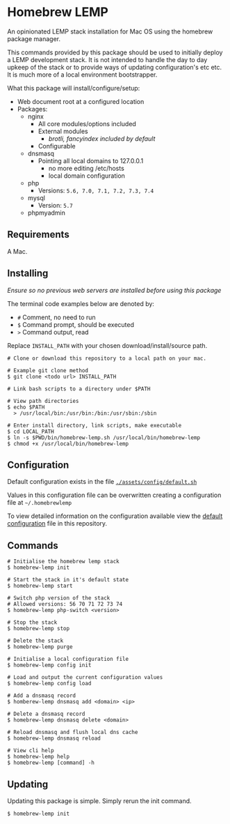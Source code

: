 # Homebrew LEMP

An opinionated LEMP stack installation for Mac OS using the homebrew package manager.

This commands provided by this package should be used to initially deploy a LEMP development stack.
It is not intended to handle the day to day upkeep of the stack or to provide ways of updating configuration's etc etc.
It is much more of a local environment bootstrapper.

What this package will install/configure/setup:
- Web document root at a configured location
- Packages:
    - nginx
        - All core modules/options included
        - External modules
            - _brotli, fancyindex included by default_
        - Configurable
    - dnsmasq
        - Pointing all local domains to 127.0.0.1
            - no more editing /etc/hosts
            - local domain configuration
    - php
        - Versions: `5.6, 7.0, 7.1, 7.2, 7.3, 7.4`
    - mysql
        - Version: `5.7`
    - phpmyadmin

## Requirements

A Mac.

## Installing

_Ensure so no previous web servers are installed before using this package_

The terminal code examples below are denoted by:
- `#` Comment, no need to run
- `$` Command prompt, should be executed
- `>` Command output, read

Replace `INSTALL_PATH` with your chosen download/install/source path.

```
# Clone or download this repository to a local path on your mac.

# Example git clone method
$ git clone <todo url> INSTALL_PATH
```

```
# Link bash scripts to a directory under $PATH

# View path directories
$ echo $PATH
  > /usr/local/bin:/usr/bin:/bin:/usr/sbin:/sbin

# Enter install directory, link scripts, make executable
$ cd LOCAL_PATH
$ ln -s $PWD/bin/homebrew-lemp.sh /usr/local/bin/homebrew-lemp
$ chmod +x /usr/local/bin/homebrew-lemp
```

## Configuration

Default configuration exists in the file [`./assets/config/default.sh`](assets/config/default.sh)

Values in this configuration file can be overwritten creating a configuration file at `~/.homebrewlemp`

To view detailed information on the configuration available view the [default configuration](assets/config/default.sh) file in this repository.

##  Commands

```
# Initialise the homebrew lemp stack
$ homebrew-lemp init

# Start the stack in it's default state
$ homebrew-lemp start

# Switch php version of the stack
# Allowed versions: 56 70 71 72 73 74
$ homebrew-lemp php-switch <version>

# Stop the stack
$ homebrew-lemp stop

# Delete the stack
$ homebrew-lemp purge

# Initialise a local configuration file
$ homebrew-lemp config init

# Load and output the current configuration values
$ homebrew-lemp config load

# Add a dnsmasq record
$ homberew-lemp dnsmasq add <domain> <ip>

# Delete a dnsmasq record
$ homebrew-lemp dnsmasq delete <domain>

# Reload dnsmasq and flush local dns cache
$ homebrew-lemp dnsmasq reload

# View cli help
$ homebrew-lemp help
$ homebrew-lemp [command] -h

```

## Updating

Updating this package is simple. Simply rerun the init command.

```
$ homebrew-lemp init
```
